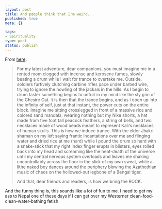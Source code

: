 ```yaml
--- 
layout: post
title: And people think that I'm weird...
published: true
meta: {}

tags: 
- Spirituality
type: post
status: publish
---
```

From <a href="http://www.icomefromouttaspacebaby.com/blog/2004_06_01_archive.html#108670483958550796">here</a>:
<blockquote>For my latest adventure, dear companions, you must imagine me in a rented room clogged with incense and kerosene fumes, slowly beating a drum while I wait for trance to overtake me. Outside, soldiers furtively clutching carbine rifles pace under barbed wire, trying to ignore the howling of the jackals in the hills. As I begin to drum faster something begins to unfurl in my mind like the sly grin of the Chesire Cat. It is then that the trance begins, and as I open up into the infinity of self, just at that instant, the power cuts on the entire block. Imagine me sitting crosslegged in front of a massive rice and colored sand mandala, wearing nothing but my Nike shorts, a hat made from five foot tall peacock feathers, a string of bells, and two necklaces made of wood beads meant to represent Kali's necklaces of human skulls. This is how we induce trance. With the elder Jhakri shaman on my left saying frantic incantations over me and flinging water and dried rice at me (hard) while I pound the drum so hard with a snake-stick that my right index finger erupts in blisters, eyes rolled back into my head and screaming like the heat-death of the universe until my central nervous system overloads and leaves me shaking uncontrollably across the floor in the slick of my own sweat, while a lithe naked boy dances around the periphery blowing the Azathothian music of chaos on the hollowed-out legbone of a Bengal tiger.

And that, dear friends and readers, is how we bring the ROCK.</blockquote>And the funny thing is, this sounds like a lot of fun to me. I need to get my ass to Nepal one of these days if I can get over my Westerner clean-food-clean-water-bathing fetish.
